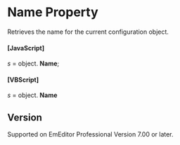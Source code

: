 # Name Property

Retrieves the name for the current configuration object.

#### \[JavaScript\]

_s_ = object. **Name**;

#### \[VBScript\]

_s_ = object. **Name**

## Version

Supported on EmEditor Professional Version 7.00 or later.